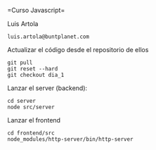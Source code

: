 =Curso Javascript=

Luis Artola

    luis.artola@buntplanet.com

Actualizar el código desde el repositorio de ellos

    git pull
    git reset --hard
    git checkout dia_1

Lanzar el server (backend):

    cd server
    node src/server

Lanzar el frontend

    cd frontend/src
    node_modules/http-server/bin/http-server